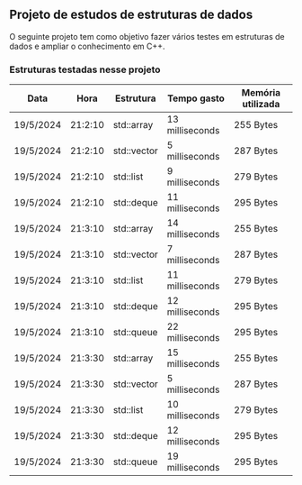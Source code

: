 ## Projeto de estudos de estruturas de dados

O seguinte projeto tem como objetivo fazer vários testes em estruturas de dados e ampliar o conhecimento em C++.

### Estruturas testadas nesse projeto
| Data | Hora | Estrutura | Tempo gasto | Memória utilizada |
| --- | --- | --- | --- | --- |
| 19/5/2024 | 21:2:10 | std::array | 13 milliseconds  | 255 Bytes |
| 19/5/2024 | 21:2:10 | std::vector | 5 milliseconds  | 287 Bytes |
| 19/5/2024 | 21:2:10 | std::list | 9 milliseconds  | 279 Bytes |
| 19/5/2024 | 21:2:10 | std::deque | 11 milliseconds  | 295 Bytes |
| 19/5/2024 | 21:3:10 | std::array | 14 milliseconds  | 255 Bytes |
| 19/5/2024 | 21:3:10 | std::vector | 7 milliseconds  | 287 Bytes |
| 19/5/2024 | 21:3:10 | std::list | 11 milliseconds  | 279 Bytes |
| 19/5/2024 | 21:3:10 | std::deque | 12 milliseconds  | 295 Bytes |
| 19/5/2024 | 21:3:10 | std::queue | 22 milliseconds  | 295 Bytes |
| 19/5/2024 | 21:3:30 | std::array | 15 milliseconds  | 255 Bytes |
| 19/5/2024 | 21:3:30 | std::vector | 5 milliseconds  | 287 Bytes |
| 19/5/2024 | 21:3:30 | std::list | 10 milliseconds  | 279 Bytes |
| 19/5/2024 | 21:3:30 | std::deque | 12 milliseconds  | 295 Bytes |
| 19/5/2024 | 21:3:30 | std::queue | 19 milliseconds  | 295 Bytes |